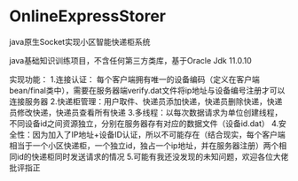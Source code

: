 # OnlineExpressStorer
java原生Socket实现小区智能快递柜系统

java基础知识训练项目，不含任何第三方类库，基于Oracle Jdk 11.0.10

实现功能：
1.连接认证：
每个客户端拥有唯一的设备编码（定义在客户端bean/final类中），需要在服务器端verify.dat文件将ip地址与设备编号注册才可以连接服务器
2.快递柜管理：用户取件、快递员添加快递，快递员删除快递，快递员修改快递，快递员查看所有快递
3.多线程：以每次数据请求为单位创建线程，不同设备id之间资源独立，分别在服务器存有对应的数据文件（设备id.dat）
4.安全性：因为加入了IP地址+设备ID认证，所以不可能存在（结合现实，每个客户端相当于一个小区快递柜，一个独立id，独占一个ip地址，并在服务器注册）两个相同id的快递柜同时发送请求的情况
5.可能有我还没发现的未知问题，欢迎各位大佬批评指正
